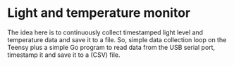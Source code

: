 # Light and temperature monitor

The idea here is to continuously collect timestamped light level and
temperature data and save it to a file.  So, simple data collection
loop on the Teensy plus a simple Go program to read data from the USB
serial port, timestamp it and save it to a (CSV) file.
